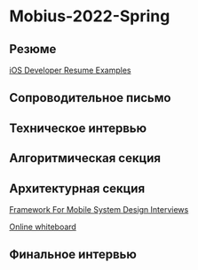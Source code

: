 # Mobius-2022-Spring
## Резюме
[iOS Developer Resume Examples](https://www.raywenderlich.com/2617-ios-developer-resume-examples)

## Сопроводительное письмо
## Техническое интервью
## Алгоритмическая секция
## Архитектурная секция
[Framework For Mobile System Design Interviews](https://github.com/weeeBox/mobile-system-design)

[Online whiteboard](https://excalidraw.com)
## Финальное интервью
